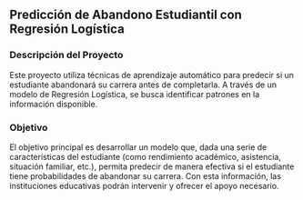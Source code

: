 ## Predicción de Abandono Estudiantil con Regresión Logística
### Descripción del Proyecto
Este proyecto utiliza técnicas de aprendizaje automático para predecir si un estudiante abandonará su carrera antes de completarla. A través de un modelo de Regresión Logística, se busca identificar patrones en la información disponible.

### Objetivo
El objetivo principal es desarrollar un modelo que, dada una serie de características del estudiante (como rendimiento académico, asistencia, situación familiar, etc.), permita predecir de manera efectiva si el estudiante tiene probabilidades de abandonar su carrera. Con esta información, las instituciones educativas podrán intervenir y ofrecer el apoyo necesario.
